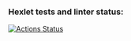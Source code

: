 ### Hexlet tests and linter status:
[![Actions Status](https://github.com/GitClimb/fullstack-javascript-project-4/workflows/hexlet-check/badge.svg)](https://github.com/GitClimb/fullstack-javascript-project-4/actions)